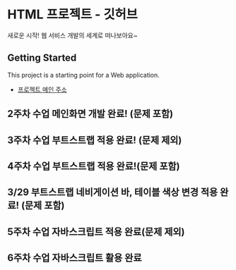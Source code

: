 # HTML 프로젝트 - 깃허브
새로운 시작! 웹 서비스 개발의 세계로 떠나보아요~
## Getting Started
This project is a starting point for a Web application.
- [프로젝트 메인 주소](https://github.com/Ksw0929/WEB_MAIN)
## 2주차 수업 메인화면 개발 완료! (문제 포함)
## 3주차 수업 부트스트랩 적용 완료! (문제 제외)
## 4주차 수업 부트스트랩 적용 완료!(문제 포함)
## 3/29 부트스트랩 네비게이션 바, 테이블 색상 변경 적용 완료! (문제 포함)
## 5주차 수업 자바스크립트 적용 완료(문제 제외)
## 6주차 수업 자바스크립트 활용 완료